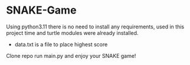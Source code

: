 # SNAKE-Game

Using python3.11 there is no need to install any requirements, used in this project time and turtle modules were already installed.
- data.txt is a file to place highest score

Clone repo run main.py and enjoy your SNAKE game! 
